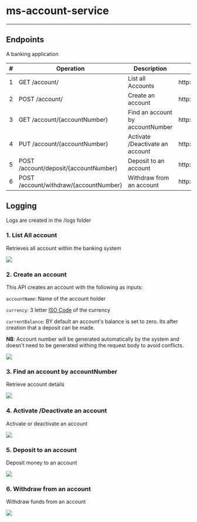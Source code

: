 # ms-account-service

---
## Endpoints

A banking application


| # | Operation                              | Description                      | Full Endpoint                                            |
|---|----------------------------------------|----------------------------------|----------------------------------------------------------|
| 1 | GET /account/                          | List all Accounts                     | http://localhost:9193/v1/account/                        |
| 2 | POST /account/                         | Create an account                | http://localhost:9193/v1/account/                        |
| 3 | GET /account/{accountNumber}           | Find an account by accountNumber | http://localhost:9193/v1/account/{accountNumber}         |
| 4 | PUT /account/{accountNumber}           | Activate /Deactivate an account | http://localhost:9193/v1/account/{accountNumber}         |
| 5 | POST /account/deposit/{accountNumber}  | Deposit to an account        | http://localhost:9193/v1/account/deposit/{accountNumber} |
| 6 | POST /account/withdraw/{accountNumber} | Withdraw from an account              | http://localhost:9193/v1/account/withdraw/{accountNumber} |  

## Logging
Logs are created in the /logs folder

### 1. List All account

Retrieves all account within the banking system

![](/home/ba/IdeaProjects/ms-account-service/src/main/resources/images/ListAllAccount.png)

### 2. Create an account

This API creates an account with the following as inputs:

`accountName`: Name of the account holder

`currency`: 3 letter [ISO Code](https://en.wikipedia.org/wiki/ISO_4217) of the currency

`currentBalance`: BY default an account's balance is set to zero. Its after creation that a deposit can be made.

**NB**: Account number will be generated automatically by the system and doesn't need to be generated withing the request body to avoid conflicts. 

![](/home/ba/IdeaProjects/ms-account-service/src/main/resources/images/CreateAccount.png)

### 3. Find an account by accountNumber 

Retrieve account details

![](/home/ba/IdeaProjects/ms-account-service/src/main/resources/images/FindAccountByAccNumber.png)

### 4. Activate /Deactivate an account

Activate or deactivate an account

![](/home/ba/IdeaProjects/ms-account-service/src/main/resources/images/Activate_Deactivate.png)

### 5. Deposit to an account 

Deposit money to an account

![](/home/ba/IdeaProjects/ms-account-service/src/main/resources/images/Deposit.png)

### 6. Withdraw from an account

Withdraw funds from an account

![](/home/ba/IdeaProjects/ms-account-service/src/main/resources/images/Withdraw.png)